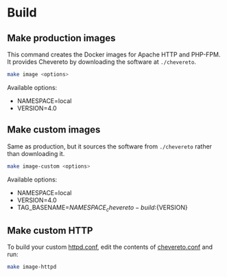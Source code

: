 # Build

## Make production images

This command creates the Docker images for Apache HTTP and PHP-FPM. It provides Chevereto by downloading the software at `./chevereto`.

```sh
make image <options>
```

Available options:

* NAMESPACE=local
* VERSION=4.0

## Make custom images

Same as production, but it sources the software from `./chevereto` rather than downloading it.

```sh
make image-custom <options>
```

Available options:

* NAMESPACE=local
* VERSION=4.0
* TAG_BASENAME=${NAMESPACE}_chevereto-build:${VERSION}

## Make custom HTTP

To build your custom [httpd.conf](../httpd/httpd.conf), edit the contents of [chevereto.conf](../httpd/chevereto.conf) and run:

```sh
make image-httpd
```
